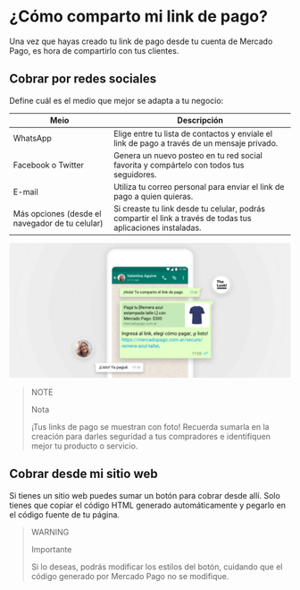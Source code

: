 # ¿Cómo comparto mi link de pago?

Una vez que hayas creado tu link de pago desde tu cuenta de Mercado Pago, es hora de compartirlo con tus clientes.

## Cobrar por redes sociales

Define cuál es el medio que mejor se adapta a tu negocio:

**Meio** | **Descripción**
----------------- | -----------------
WhatsApp | Elige entre tu lista de contactos y envíale el link de pago a través de un mensaje privado.
Facebook o Twitter | Genera un nuevo posteo en tu red social favorita y compártelo con todos tus seguidores.
E-mail | Utiliza tu correo personal para enviar el link de pago a quien quieras.
Más opciones (desde el navegador de tu celular) | Si creaste tu link desde tu celular, podrás compartir el link a través de todas tus aplicaciones instaladas.

![Recibir pagos por redes sociales](/images/button/byl_compartir.png)

> NOTE
> 
> Nota
> 
> ¡Tus links de pago se muestran con foto! Recuerda sumarla en la creación para darles seguridad a tus compradores e identifiquen mejor tu producto o servicio.

## Cobrar desde mi sitio web

Si tienes un sitio web puedes sumar un botón para cobrar desde allí.
Solo tienes que copiar el código HTML generado automáticamente y pegarlo en el código fuente de tu página.

> WARNING
> 
> Importante
> 
> Si lo deseas, podrás modificar los estilos del botón, cuidando que el código generado por Mercado Pago no se modifique.